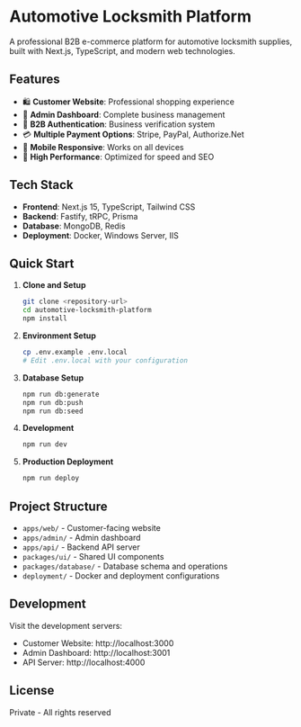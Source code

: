 ﻿# Automotive Locksmith Platform

A professional B2B e-commerce platform for automotive locksmith supplies, built with Next.js, TypeScript, and modern web technologies.

## Features

- 🛍️ **Customer Website**: Professional shopping experience
- 🔧 **Admin Dashboard**: Complete business management
- 🔐 **B2B Authentication**: Business verification system
- 💳 **Multiple Payment Options**: Stripe, PayPal, Authorize.Net
- 📱 **Mobile Responsive**: Works on all devices
- 🚀 **High Performance**: Optimized for speed and SEO

## Tech Stack

- **Frontend**: Next.js 15, TypeScript, Tailwind CSS
- **Backend**: Fastify, tRPC, Prisma
- **Database**: MongoDB, Redis
- **Deployment**: Docker, Windows Server, IIS

## Quick Start

1. **Clone and Setup**
   ```bash
   git clone <repository-url>
   cd automotive-locksmith-platform
   npm install
   ```

2. **Environment Setup**
   ```bash
   cp .env.example .env.local
   # Edit .env.local with your configuration
   ```

3. **Database Setup**
   ```bash
   npm run db:generate
   npm run db:push
   npm run db:seed
   ```

4. **Development**
   ```bash
   npm run dev
   ```

5. **Production Deployment**
   ```bash
   npm run deploy
   ```

## Project Structure

- `apps/web/` - Customer-facing website
- `apps/admin/` - Admin dashboard
- `apps/api/` - Backend API server
- `packages/ui/` - Shared UI components
- `packages/database/` - Database schema and operations
- `deployment/` - Docker and deployment configurations

## Development

Visit the development servers:
- Customer Website: http://localhost:3000
- Admin Dashboard: http://localhost:3001
- API Server: http://localhost:4000

## License

Private - All rights reserved
